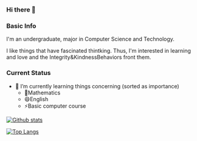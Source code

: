 ### Hi there 👋

### Basic Info

I'm an undergraduate, major in Computer Science and Technology.

I like things that have fascinated thintking. Thus, I'm interested in learning and love and the Integrity&KindnessBehaviors front them.

### Current Status

- 🌱  I’m currently learning things concerning (sorted as importance)
  + 💬Mathematics 
  + 😄English
  + ⚡Basic computer course
  
  
<!--
**littlegreedy/littlegreedy** is a ✨ _special_ ✨ repository because its `README.md` (this file) appears on your GitHub profile.

Here are some ideas to get you started:

- 🔭 I’m currently working on ...
- 🌱 I’m currently learning ...
- 👯 I’m looking to collaborate on ...
- 🤔 I’m looking for help with ...
- 💬 Ask me about ...
- 📫 How to reach me: ...
- 😄 Pronouns: ...
- ⚡ Fun fact: ...
-->


[![Github stats](https://github-readme-stats.vercel.app/api?username=littlegreedy&show_icons=true&count_private=True&bg_color=30,e96443,904e95&title_color=fff&text_color=fff)](https://github.com/anuraghazra/github-readme-stats)

[![Top Langs](https://github-readme-stats.vercel.app/api/top-langs/?username=littlegreedy&langs_count=8)](https://github.com/anuraghazra/github-readme-stats)
